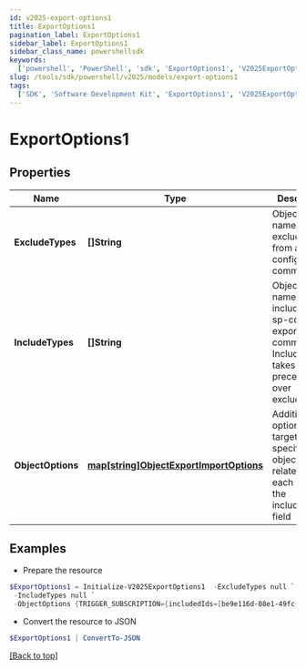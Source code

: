 ```yaml
---
id: v2025-export-options1
title: ExportOptions1
pagination_label: ExportOptions1
sidebar_label: ExportOptions1
sidebar_class_name: powershellsdk
keywords:
  ['powershell', 'PowerShell', 'sdk', 'ExportOptions1', 'V2025ExportOptions1']
slug: /tools/sdk/powershell/v2025/models/export-options1
tags:
  ['SDK', 'Software Development Kit', 'ExportOptions1', 'V2025ExportOptions1']
---
```


# ExportOptions1

## Properties

| Name | Type | Description | Notes |
| --- | --- | --- | --- |
| **ExcludeTypes** | **[]String** | Object type names to be excluded from an sp-config export command. | [optional] |
| **IncludeTypes** | **[]String** | Object type names to be included in an sp-config export command. IncludeTypes takes precedence over excludeTypes. | [optional] |
| **ObjectOptions** | [**map[string]ObjectExportImportOptions**](object-export-import-options) | Additional options targeting specific objects related to each item in the includeTypes field | [optional] |

## Examples

- Prepare the resource

```powershell
$ExportOptions1 = Initialize-V2025ExportOptions1  -ExcludeTypes null `
 -IncludeTypes null `
 -ObjectOptions {TRIGGER_SUBSCRIPTION={includedIds=[be9e116d-08e1-49fc-ab7f-fa585e96c9e4], includedNames=[Test 2]}}
```

- Convert the resource to JSON

```powershell
$ExportOptions1 | ConvertTo-JSON
```

[[Back to top]](#)
